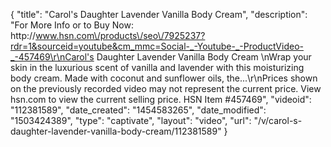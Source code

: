 {
    "title": "Carol's Daughter Lavender   Vanilla Body Cream",
    "description": "For More Info or to Buy Now: http:\/\/www.hsn.com\/products\/seo\/7925237?rdr=1&sourceid=youtube&cm_mmc=Social-_-Youtube-_-ProductVideo-_-457469\r\nCarol's Daughter Lavender   Vanilla Body Cream  \nWrap your skin in the luxurious scent of vanilla and lavender with this moisturizing body cream. Made with coconut and sunflower oils, the...\r\nPrices shown on the previously recorded video may not represent the current price.  View hsn.com to view the current selling price. HSN Item #457469",
    "videoid": "112381589",
    "date_created": "1454583265",
    "date_modified": "1503424389",
    "type": "captivate",
    "layout": "video",
    "url": "\/v\/carol-s-daughter-lavender-vanilla-body-cream\/112381589"
}